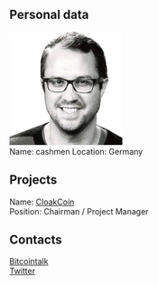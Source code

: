 ## Personal data
![cashmen photo](../people/photo/cashmen.jpg)  
Name:  cashmen
Location: Germany
## Projects 
Name: [CloakCoin](../projects/cloackcoin.md)  
Position: Chairman / Project Manager
## Contacts
[Bitcointalk](https://bitcointalk.org/index.php?action=profile;u=130358)   
[Twitter](https://twitter.com/c4shm3n)  
